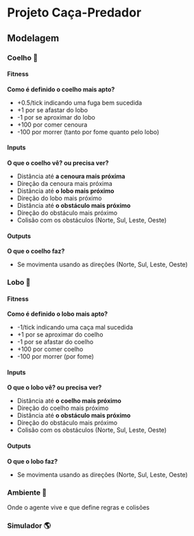 # Projeto Caça-Predador

## Modelagem

### Coelho 🐇

#### Fitness

**Como é definido o coelho mais apto?**

- +0.5/tick indicando uma fuga bem sucedida
- +1 por se afastar do lobo
- -1 por se aproximar do lobo
- +100 por comer cenoura
- -100 por morrer (tanto por fome quanto pelo lobo)

#### Inputs

**O que o coelho vê? ou precisa ver?**

- Distância até **a cenoura mais próxima**
- Direção da cenoura mais próxima
- Distância até **o lobo mais próximo**
- Direção do lobo mais próximo
- Distância até **o obstáculo mais próximo**
- Direção do obstáculo mais próximo
- Colisão com os obstáculos (Norte, Sul, Leste, Oeste)

#### Outputs

**O que o coelho faz?**

- Se movimenta usando as direções (Norte, Sul, Leste, Oeste)

### Lobo 🦊

#### Fitness

**Como é definido o lobo mais apto?**

- -1/tick indicando uma caça mal sucedida
- +1 por se aproximar do coelho
- -1 por se afastar do coelho
- +100 por comer coelho
- -100 por morrer (por fome)

#### Inputs

**O que o lobo vê? ou precisa ver?**

- Distância até **o coelho mais próximo**
- Direção do coelho mais próximo
- Distância até **o obstáculo mais próximo**
- Direção do obstáculo mais próximo
- Colisão com os obstáculos (Norte, Sul, Leste, Oeste)

#### Outputs

**O que o lobo faz?**

- Se movimenta usando as direções (Norte, Sul, Leste, Oeste)

### Ambiente 🌳

Onde o agente vive e que define regras e colisões

### Simulador 🌎

